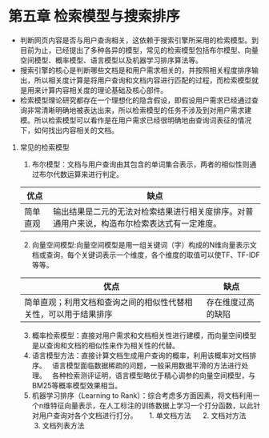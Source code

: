 
# 第五章 检索模型与搜索排序
* 判断网页内容是否与用户查询相关，这依赖于搜索引擎所采用的检索模型。到目前为止，已经提出了多种各异的模型，常见的检索模型包括布尔模型、向量空间模型、概率模型、语言模型以及机器学习排序算法等。
* 搜索引擎的核心是判断哪些文档是和用户需求相关的，并按照相关程度排序输出，所以相关度计算是将用户查询和文档内容进行匹配的过程，而检索模型就是用来计算内容相关度的理论基础及核心部件。
* 检索模型理论研究都存在一个理想化的隐含假设，即假设用户需求已经通过查询非常清晰明确地被表达出来，所以检索模型的任务不涉及到对用户需求建模。所以检索模型可以看作是在用户需求已经很明确地由查询词表征的情况下，如何找出内容相关的文档。
1. 常见的检索模型
   1. 布尔模型：文档与用户查询由其包含的单词集合表示，两者的相似性则通过布尔代数运算来进行判定。

     优点 | 缺点
     ------------ | -------------
     简单直观 | 输出结果是二元的无法对检索结果进行相关度排序。对普通用户来说，构造布尔检索表达式有一定难度。
   2. 向量空间模型:向量空间模型是用一组关键词（字）构成的N维向量表示文档或查询，每个关键词表示一个维度，各个维度的取值可以使TF、TF-IDF等等。

     优点 | 缺点
     ------------ | -------------
     简单直观；利用文档和查询之间的相似性代替相关性，可以用于结果排序 | 存在维度过高的缺陷 
   3. 概率检索模型：直接对用户需求和文档相关性进行建模，而向量空间模型是以查询和文档的相似性来作为相关性的代替。
   4. 语言模型方法：直接计算文档生成用户查询的概率，利用该概率对文档排序。
   语言模型面临数据稀疏的问题，一般采用数据平滑的方法进行处理。
   各种检索测评证明，语言模型略优于精心调参的向量空间模型，与BM25等概率模型效果相当。
   5. 机器学习排序（Learning to Rank）：综合考虑多方面因素，将文档利用一个n维特征向量表示，在人工标注的训练数据上学习一个打分函数，以此针对用户查询对各个文档进行打分。
      1. 单文档方法
      2. 文档对方法
      3. 文档列表方法

